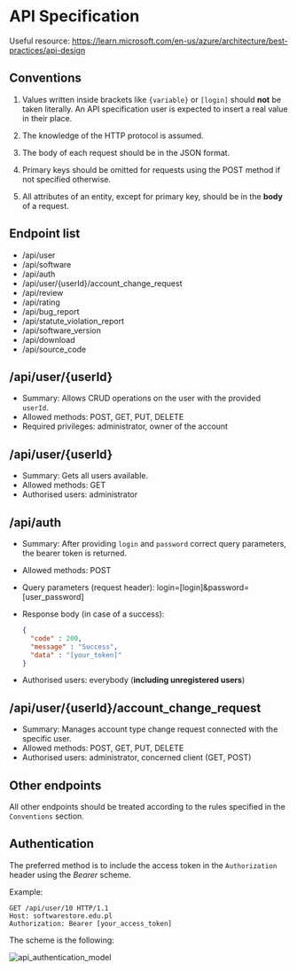 # API Specification

Useful resource: https://learn.microsoft.com/en-us/azure/architecture/best-practices/api-design

## Conventions

1. Values written inside brackets like `{variable}` or `[login]` should **not** be taken literally. An API specification user is expected to insert a real value in their place.

2. The knowledge of the HTTP protocol is assumed.

3. The body of each request should be in the JSON format.

4. Primary keys should be omitted for requests using the POST method if not specified otherwise.

5. All attributes of an entity, except for primary key, should be in the **body** of a request.

## Endpoint list

- /api/user
- /api/software
- /api/auth
- /api/user/{userId}/account_change_request
- /api/review
- /api/rating
- /api/bug_report
- /api/statute_violation_report
- /api/software_version
- /api/download
- /api/source_code

## /api/user/{userId}
- Summary: Allows CRUD operations on the user with the provided `userId`.
- Allowed methods: POST, GET, PUT, DELETE
- Required privileges: administrator, owner of the account

## /api/user/{userId}
- Summary: Gets all users available.
- Allowed methods: GET
- Authorised users: administrator

## /api/auth
- Summary: After providing `login` and `password` correct query parameters, the bearer token is returned.
- Allowed methods: POST
- Query parameters (request header): login=[login]&password=[user_password]

- Response body (in case of a success): 

  ```json
  {
    "code" : 200,
    "message" : "Success",
  	"data" : "[your_token]"
  }
  ```

- Authorised users: everybody (**including unregistered users**)

## /api/user/{userId}/account_change_request
- Summary: Manages account type change request connected with the specific user.
- Allowed methods: POST, GET, PUT, DELETE
- Authorised users: administrator, concerned client (GET, POST)

##  Other endpoints

All other endpoints should be treated according to the rules specified in the `Conventions` section. 

## Authentication

The preferred method is to include the access token in the `Authorization` header using the *Bearer* scheme.

Example:

```http
GET /api/user/10 HTTP/1.1
Host: softwarestore.edu.pl
Authorization: Bearer [your_access_token]
```

The scheme is the following:

![api_authentication_model](/home/igor/software-store/docs/api/api_authentication_model.png)
